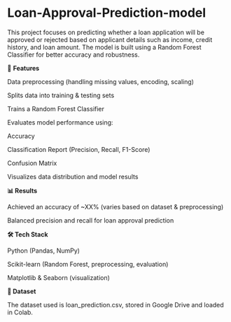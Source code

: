 # Loan-Approval-Prediction-model

This project focuses on predicting whether a loan application will be approved or rejected based on applicant details such as income, credit history, and loan amount. The model is built using a Random Forest Classifier for better accuracy and robustness.

🚀 **Features**

Data preprocessing (handling missing values, encoding, scaling)

Splits data into training & testing sets

Trains a Random Forest Classifier

Evaluates model performance using:

Accuracy

Classification Report (Precision, Recall, F1-Score)

Confusion Matrix

Visualizes data distribution and model results

**📊 Results**

Achieved an accuracy of ~XX% (varies based on dataset & preprocessing)

Balanced precision and recall for loan approval prediction

**🛠 Tech Stack**

Python (Pandas, NumPy)

Scikit-learn (Random Forest, preprocessing, evaluation)

Matplotlib & Seaborn (visualization)

**📂 Dataset**

The dataset used is loan_prediction.csv, stored in Google Drive and loaded in Colab.

